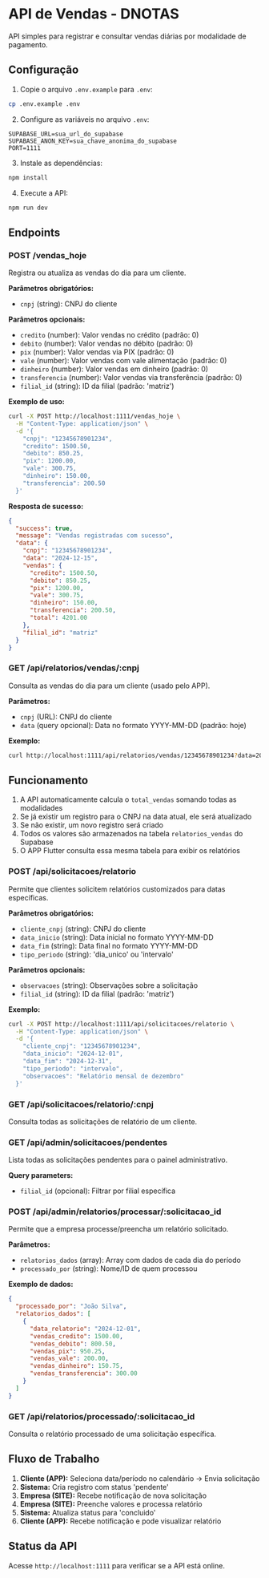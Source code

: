 # API de Vendas - DNOTAS

API simples para registrar e consultar vendas diárias por modalidade de pagamento.

## Configuração

1. Copie o arquivo `.env.example` para `.env`:
```bash
cp .env.example .env
```

2. Configure as variáveis no arquivo `.env`:
```
SUPABASE_URL=sua_url_do_supabase
SUPABASE_ANON_KEY=sua_chave_anonima_do_supabase
PORT=1111
```

3. Instale as dependências:
```bash
npm install
```

4. Execute a API:
```bash
npm run dev
```

## Endpoints

### POST /vendas_hoje
Registra ou atualiza as vendas do dia para um cliente.

**Parâmetros obrigatórios:**
- `cnpj` (string): CNPJ do cliente

**Parâmetros opcionais:**
- `credito` (number): Valor vendas no crédito (padrão: 0)
- `debito` (number): Valor vendas no débito (padrão: 0) 
- `pix` (number): Valor vendas via PIX (padrão: 0)
- `vale` (number): Valor vendas com vale alimentação (padrão: 0)
- `dinheiro` (number): Valor vendas em dinheiro (padrão: 0)
- `transferencia` (number): Valor vendas via transferência (padrão: 0)
- `filial_id` (string): ID da filial (padrão: 'matriz')

**Exemplo de uso:**
```bash
curl -X POST http://localhost:1111/vendas_hoje \
  -H "Content-Type: application/json" \
  -d '{
    "cnpj": "12345678901234",
    "credito": 1500.50,
    "debito": 850.25,
    "pix": 1200.00,
    "vale": 300.75,
    "dinheiro": 150.00,
    "transferencia": 200.50
  }'
```

**Resposta de sucesso:**
```json
{
  "success": true,
  "message": "Vendas registradas com sucesso",
  "data": {
    "cnpj": "12345678901234",
    "data": "2024-12-15",
    "vendas": {
      "credito": 1500.50,
      "debito": 850.25,
      "pix": 1200.00,
      "vale": 300.75,
      "dinheiro": 150.00,
      "transferencia": 200.50,
      "total": 4201.00
    },
    "filial_id": "matriz"
  }
}
```

### GET /api/relatorios/vendas/:cnpj
Consulta as vendas do dia para um cliente (usado pelo APP).

**Parâmetros:**
- `cnpj` (URL): CNPJ do cliente
- `data` (query opcional): Data no formato YYYY-MM-DD (padrão: hoje)

**Exemplo:**
```bash
curl http://localhost:1111/api/relatorios/vendas/12345678901234?data=2024-12-15
```

## Funcionamento

1. A API automaticamente calcula o `total_vendas` somando todas as modalidades
2. Se já existir um registro para o CNPJ na data atual, ele será atualizado
3. Se não existir, um novo registro será criado
4. Todos os valores são armazenados na tabela `relatorios_vendas` do Supabase
5. O APP Flutter consulta essa mesma tabela para exibir os relatórios

### POST /api/solicitacoes/relatorio
Permite que clientes solicitem relatórios customizados para datas específicas.

**Parâmetros obrigatórios:**
- `cliente_cnpj` (string): CNPJ do cliente
- `data_inicio` (string): Data inicial no formato YYYY-MM-DD
- `data_fim` (string): Data final no formato YYYY-MM-DD  
- `tipo_periodo` (string): 'dia_unico' ou 'intervalo'

**Parâmetros opcionais:**
- `observacoes` (string): Observações sobre a solicitação
- `filial_id` (string): ID da filial (padrão: 'matriz')

**Exemplo:**
```bash
curl -X POST http://localhost:1111/api/solicitacoes/relatorio \
  -H "Content-Type: application/json" \
  -d '{
    "cliente_cnpj": "12345678901234",
    "data_inicio": "2024-12-01",
    "data_fim": "2024-12-31",
    "tipo_periodo": "intervalo",
    "observacoes": "Relatório mensal de dezembro"
  }'
```

### GET /api/solicitacoes/relatorio/:cnpj
Consulta todas as solicitações de relatório de um cliente.

### GET /api/admin/solicitacoes/pendentes
Lista todas as solicitações pendentes para o painel administrativo.

**Query parameters:**
- `filial_id` (opcional): Filtrar por filial específica

### POST /api/admin/relatorios/processar/:solicitacao_id
Permite que a empresa processe/preencha um relatório solicitado.

**Parâmetros:**
- `relatorios_dados` (array): Array com dados de cada dia do período
- `processado_por` (string): Nome/ID de quem processou

**Exemplo de dados:**
```json
{
  "processado_por": "João Silva",
  "relatorios_dados": [
    {
      "data_relatorio": "2024-12-01",
      "vendas_credito": 1500.00,
      "vendas_debito": 800.50,
      "vendas_pix": 950.25,
      "vendas_vale": 200.00,
      "vendas_dinheiro": 150.75,
      "vendas_transferencia": 300.00
    }
  ]
}
```

### GET /api/relatorios/processado/:solicitacao_id
Consulta o relatório processado de uma solicitação específica.

## Fluxo de Trabalho

1. **Cliente (APP):** Seleciona data/período no calendário → Envia solicitação
2. **Sistema:** Cria registro com status 'pendente' 
3. **Empresa (SITE):** Recebe notificação de nova solicitação
4. **Empresa (SITE):** Preenche valores e processa relatório
5. **Sistema:** Atualiza status para 'concluido'
6. **Cliente (APP):** Recebe notificação e pode visualizar relatório

## Status da API

Acesse `http://localhost:1111` para verificar se a API está online.